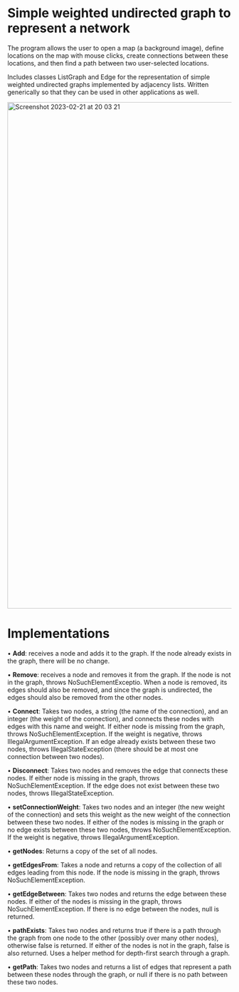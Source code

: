 # Simple weighted undirected graph to represent a network

The program allows the user to open a map (a background image), define locations on the map with mouse clicks, create connections between these locations, and then find a path between two user-selected locations. 

Includes classes ListGraph and Edge for the representation of simple weighted undirected graphs implemented by adjacency lists. Written generically so that they can be used in other applications as well.

<img width="1137" alt="Screenshot 2023-02-21 at 20 03 21" src="https://user-images.githubusercontent.com/29358769/220435806-d74a922e-dd1d-4877-95f0-54c507664020.png">

# Implementations

• <b>Add</b>: receives a node and adds it to the graph. If the node already exists in the graph, there will be no change.

• <b>Remove</b>: receives a node and removes it from the graph. If the node is not in the graph, throws NoSuchElementExceptio. When a node is removed, its edges should also be removed, and since the graph is undirected, the edges should also be removed from the other nodes.

• <b>Connect</b>: Takes two nodes, a string (the name of the connection), and an integer (the weight of the connection), and connects these nodes with edges with this name and weight. If either node is missing from the graph, throws NoSuchElementException. If the weight is negative, throws IllegalArgumentException. If an edge already exists between these two nodes, throws IllegalStateException (there should be at most one connection between two nodes).

• <b>Disconnect</b>: Takes two nodes and removes the edge that connects these nodes. If either node is missing in the graph, throws NoSuchElementException. If the edge does not exist between these two nodes, throws IllegalStateException.

• <b>setConnectionWeight</b>: Takes two nodes and an integer (the new weight of the connection) and sets this weight as the new weight of the connection between these two nodes. If either of the nodes is missing in the graph or no edge exists between these two nodes, throws NoSuchElementException. If the weight is negative, throws IllegalArgumentException.

• <b>getNodes</b>: Returns a copy of the set of all nodes.

• <b>getEdgesFrom</b>: Takes a node and returns a copy of the collection of all edges leading from this node. If the node is missing in the graph, throws NoSuchElementException.

• <b>getEdgeBetween</b>: Takes two nodes and returns the edge between these nodes. If either of the nodes is missing in the graph, throws NoSuchElementException. If there is no edge between the nodes, null is returned.

• <b>pathExists</b>: Takes two nodes and returns true if there is a path through the graph from one node to the other (possibly over many other nodes), otherwise false is returned. If either of the nodes is not in the graph, false is also returned. Uses a helper method for depth-first search through a graph.

• <b>getPath</b>: Takes two nodes and returns a list of edges that represent a path between these nodes through the graph, or null if there is no path between these two nodes.
